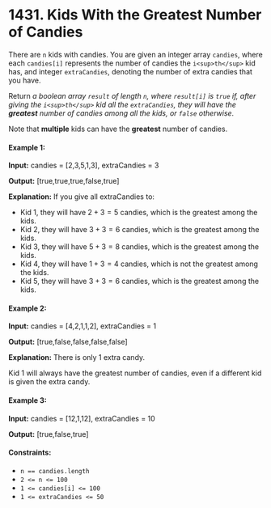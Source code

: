 # 1431. Kids With the Greatest Number of Candies

There are `n` kids with candies. You are given an integer array `candies`, where
each `candies[i]` represents the number of candies the `i<sup>th</sup>` kid has,
and integer `extraCandies`, denoting the number of extra candies that you have.

Return _a boolean array `result` of length `n`, where `result[i]` is `true` if,
after giving the `i<sup>th</sup>` kid all the `extraCandies`, they will have the
**greatest** number of candies among all the kids, or `false` otherwise_.

Note that **multiple** kids can have the **greatest** number of candies.

#### Example 1:

**Input:** candies = [2,3,5,1,3], extraCandies = 3

**Output:** [true,true,true,false,true]

**Explanation:** If you give all extraCandies to:

- Kid 1, they will have $2+3=5$ candies, which is the greatest among the kids.
- Kid 2, they will have $3+3=6$ candies, which is the greatest among the kids.
- Kid 3, they will have $5+3=8$ candies, which is the greatest among the kids.
- Kid 4, they will have $1+3=4$ candies, which is not the greatest among the
  kids.
- Kid 5, they will have $3+3=6$ candies, which is the greatest among the kids.

#### Example 2:

**Input:** candies = [4,2,1,1,2], extraCandies = 1

**Output:** [true,false,false,false,false]

**Explanation:** There is only 1 extra candy.

Kid 1 will always have the greatest number of candies, even if a different kid
is given the extra candy.

#### Example 3:

**Input:** candies = [12,1,12], extraCandies = 10

**Output:** [true,false,true]

#### Constraints:

- `n == candies.length`
- `2 <= n <= 100`
- `1 <= candies[i] <= 100`
- `1 <= extraCandies <= 50`
